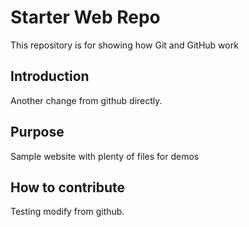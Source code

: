 # Starter Web Repo

This repository is for showing how Git and GitHub work

## Introduction

Another change from github directly.

## Purpose

Sample website with plenty of files for demos

## How to contribute

Testing modify from github.
